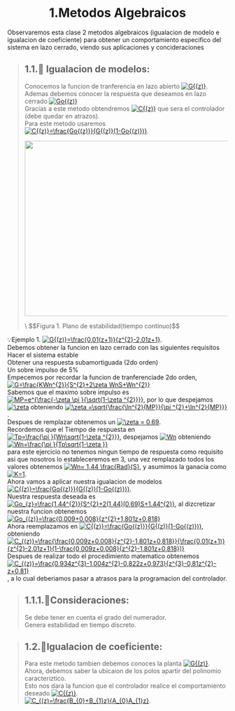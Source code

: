 # <center> 1.Metodos Algebraicos </center>

Observaremos esta clase 2 metodos algebraicos (igualacion de modelo e igualacion de coeficiente) para obtener un comportamiento especifico del sistema en lazo cerrado, viendo sus aplicaciones y concideraciones

> ## 1.1.🔑 Igualacion de modelos:
> Conocemos la funcion de tranferencia en lazo abierto <a href="http://www.alciro.org/tools/matematicas/editor-ecuaciones.jsp?eq=G{(z)}"><img src="http://www.alciro.org/cgi/tex.cgi?G{(z)}" title="G{(z)}" border="0" /></a>.\
> Ademas debemos conocer la respuesta que deseamos en lazo cerrado <a href="http://www.alciro.org/tools/matematicas/editor-ecuaciones.jsp?eq=Go{(z)}"><img src="http://www.alciro.org/cgi/tex.cgi?Go{(z)}" title="Go{(z)}" border="0" /></a>\
> Gracias a este metodo obtendremos <a href="http://www.alciro.org/tools/matematicas/editor-ecuaciones.jsp?eq=C{(z)}"><img src="http://www.alciro.org/cgi/tex.cgi?C{(z)}" title="C{(z)}" border="0" /></a> que sera el controlador (debe quedar en atrazos).\
> Para este metodo usaremos <a href="http://www.alciro.org/tools/matematicas/editor-ecuaciones.jsp?eq=C{(z)}=\frac{Go{(z)}}{G{(z)}(1-Go{(z)})}"><img src="http://www.alciro.org/cgi/tex.cgi?C{(z)}=\frac{Go{(z)}}{G{(z)}(1-Go{(z)})}" title="C{(z)}=\frac{Go{(z)}}{G{(z)}(1-Go{(z)})}" border="0" /></a>.
>
>  <p align="center"> <img src="https://github.com/user-attachments/assets/67ad39e1-77a3-4824-8ce8-cd5c5ab084bb" width="600" height="400"> 
>  </p>\
>  $$Figura 1. Plano de estabilidad(tiempo continuo)$$

💡Ejemplo 1. <a href="http://www.alciro.org/tools/matematicas/editor-ecuaciones.jsp?eq=G{(z)}=\frac{0,01(z+1)}{z^{2}-2,01z+1}"><img src="http://www.alciro.org/cgi/tex.cgi?G{(z)}=\frac{0,01(z+1)}{z^{2}-2,01z+1}" title="G{(z)}=\frac{0,01(z+1)}{z^{2}-2,01z+1}" border="0" /></a>.\
Debemos obtener la funcion en lazo cerrado con las siguientes requisitos\
Hacer el sistema estable\
Obtener una respuesta subamortiguada (2do orden)\
Un sobre impulso de 5%\
Empecemos por recordar la funcion de tranferenciade 2do orden, <a href="http://www.alciro.org/tools/matematicas/editor-ecuaciones.jsp?eq=G=\frac{KWn^{2}}{S^{2}+2\zeta WnS+Wn^{2}}"><img src="http://www.alciro.org/cgi/tex.cgi?G=\frac{KWn^{2}}{S^{2}+2\zeta WnS+Wn^{2}}" title="G=\frac{KWn^{2}}{S^{2}+2\zeta WnS+Wn^{2}}" border="0" /></a>\
Sabemos que el maximo sobre impulso es <a href="http://www.alciro.org/tools/matematicas/editor-ecuaciones.jsp?eq=MP=e^{\frac{-\zeta \pi }{\sqrt{1-\zeta ^{2}}}}"><img src="http://www.alciro.org/cgi/tex.cgi?MP=e^{\frac{-\zeta \pi }{\sqrt{1-\zeta ^{2}}}}" title="MP=e^{\frac{-\zeta \pi }{\sqrt{1-\zeta ^{2}}}}" border="0" /></a>, por lo que despejamos <a href="http://www.alciro.org/tools/matematicas/editor-ecuaciones.jsp?eq=\zeta "><img src="http://www.alciro.org/cgi/tex.cgi?\zeta " title="\zeta " border="0" /></a> obteniendo <a href="http://www.alciro.org/tools/matematicas/editor-ecuaciones.jsp?eq=\zeta =\sqrt{\frac{\ln^{2}{MP}}{\pi ^{2}+\ln^{2}{MP}}}"><img src="http://www.alciro.org/cgi/tex.cgi?\zeta =\sqrt{\frac{\ln^{2}{MP}}{\pi ^{2}+\ln^{2}{MP}}}" title="\zeta =\sqrt{\frac{\ln^{2}{MP}}{\pi ^{2}+\ln^{2}{MP}}}" border="0" /></a>.\
Despues de remplazar obtenemos un <a href="http://www.alciro.org/tools/matematicas/editor-ecuaciones.jsp?eq=\zeta = 0.69"><img src="http://www.alciro.org/cgi/tex.cgi?\zeta = 0.69" title="\zeta = 0.69" border="0" /></a>.\
Recordemos que el Tiempo de respuesta en <a href="http://www.alciro.org/tools/matematicas/editor-ecuaciones.jsp?eq=Tp=\frac{\pi }{Wn\sqrt{1-\zeta ^{2}}}"><img src="http://www.alciro.org/cgi/tex.cgi?Tp=\frac{\pi }{Wn\sqrt{1-\zeta ^{2}}}" title="Tp=\frac{\pi }{Wn\sqrt{1-\zeta ^{2}}}" border="0" /></a>, despejamos <a href="http://www.alciro.org/tools/matematicas/editor-ecuaciones.jsp?eq=Wn"><img src="http://www.alciro.org/cgi/tex.cgi?Wn" title="Wn" border="0" /></a> obteniendo <a href="http://www.alciro.org/tools/matematicas/editor-ecuaciones.jsp?eq=Wn=\frac{\pi }{Tp\sqrt{1-\zeta }}"><img src="http://www.alciro.org/cgi/tex.cgi?Wn=\frac{\pi }{Tp\sqrt{1-\zeta }}" title="Wn=\frac{\pi }{Tp\sqrt{1-\zeta }}" border="0" /></a>\
para este ejercicio no tenemos ningun tiempo de respuesta como requisito asi que nosotros lo estableceremos en 3, una vez remplazado todos los valores obtenemos <a href="http://www.alciro.org/tools/matematicas/editor-ecuaciones.jsp?eq=Wn= 1,44 \frac{Rad}{S}"><img src="http://www.alciro.org/cgi/tex.cgi?Wn= 1,44 \frac{Rad}{S}" title="Wn= 1,44 \frac{Rad}{S}" border="0" /></a>, y asumimos la ganacia como <a href="http://www.alciro.org/tools/matematicas/editor-ecuaciones.jsp?eq=K=1"><img src="http://www.alciro.org/cgi/tex.cgi?K=1" title="K=1" border="0" /></a>.\
Ahora vamos a aplicar nuestra igualacion de modelos <a href="http://www.alciro.org/tools/matematicas/editor-ecuaciones.jsp?eq=C{(z)}=\frac{Go{(z)}}{G{(z)}(1-Go{(z)})}"><img src="http://www.alciro.org/cgi/tex.cgi?C{(z)}=\frac{Go{(z)}}{G{(z)}(1-Go{(z)})}" title="C{(z)}=\frac{Go{(z)}}{G{(z)}(1-Go{(z)})}" border="0" /></a>.\
Nuestra respuesta deseada es <a href="http://www.alciro.org/tools/matematicas/editor-ecuaciones.jsp?eq=Go_{z}=\frac{1,44^{2}}{S^{2}+2(1,44)(0,69)S+1.44^{2}}"><img src="http://www.alciro.org/cgi/tex.cgi?Go_{z}=\frac{1,44^{2}}{S^{2}+2(1,44)(0,69)S+1.44^{2}}" title="Go_{z}=\frac{1,44^{2}}{S^{2}+2(1,44)(0,69)S+1.44^{2}}" border="0" /></a>, al dizcretizar nuestra funcion obtenemos <a href="http://www.alciro.org/tools/matematicas/editor-ecuaciones.jsp?eq=Go_{(z)}=\frac{0,009+0,008}{z^{2}-1,801z+0,818}"><img src="http://www.alciro.org/cgi/tex.cgi?Go_{(z)}=\frac{0,009+0,008}{z^{2}+1,801z+0,818}" title="Go_{(z)}=\frac{0,009+0,008}{z^{2}+1,801z+0,818}" border="0" /></a>\
Ahora reemplazamos en <a href="http://www.alciro.org/tools/matematicas/editor-ecuaciones.jsp?eq=C{(z)}=\frac{Go{(z)}}{G{(z)}(1-Go{(z)})}"><img src="http://www.alciro.org/cgi/tex.cgi?C{(z)}=\frac{Go{(z)}}{G{(z)}(1-Go{(z)})}" title="C{(z)}=\frac{Go{(z)}}{G{(z)}(1-Go{(z)})}" border="0" /></a>, obteniendo <a href="http://www.alciro.org/tools/matematicas/editor-ecuaciones.jsp?eq=C_{(z)}=\frac{\frac{0,009z+0.008}{z^{2}-1,801z+0,818}}{\frac{0,01(z+1)}{z^{2}-2,01z+1}(1-\frac{0,009z+0,008}{z^{2}-1,801z+0,818})}"><img src="http://www.alciro.org/cgi/tex.cgi?C_{(z)}=\frac{\frac{0,009z+0.008}{z^{2}-1,801z+0,818}}{\frac{0,01(z+1)}{z^{2}-2,01z+1}(1-\frac{0,009z+0,008}{z^{2}-1,801z+0,818})}" title="C_{(z)}=\frac{\frac{0,009z+0.008}{z^{2}-1,801z+0,818}}{\frac{0,01(z+1)}{z^{2}-2,01z+1}(1-\frac{0,009z+0,008}{z^{2}-1,801z+0,818})}" border="0" /></a>\
Despues de realizar todo el procedimiento matematico obtenemos <a href="http://www.alciro.org/tools/matematicas/editor-ecuaciones.jsp?eq=C_{(z)}=\frac{0,934z^{3}-1,004z^{2}-0,822z+0,973}{z^{3}-0,81z^{2}-z+0,81}"><img src="http://www.alciro.org/cgi/tex.cgi?C_{(z)}=\frac{0,934z^{3}-1,004z^{2}-0,822z+0,973}{z^{3}-0,81z^{2}-z+0,81}" title="C_{(z)}=\frac{0,934z^{3}-1,004z^{2}-0,822z+0,973}{z^{3}-0,81z^{2}-z+0,81}" border="0" /></a>, a lo cual deberiamos pasar a atrasos para la programacion del controlador.

>## 1.1.1.🔑Consideraciones:
>Se debe tener en cuenta el grado del numerador.\
>Genera estabilidad en tiempo discreto.

>## 1.2.🔑Igualacion de coeficiente:
>Para este metodo tambien debemos conoces la planta <a href="http://www.alciro.org/tools/matematicas/editor-ecuaciones.jsp?eq=G{(z)}"><img src="http://www.alciro.org/cgi/tex.cgi?G{(z)}" title="G{(z)}" border="0" /></a>.\
>Ahora, debemos saber la ubicaion de los polos apartir del polinomio caracteriztico.\
>Esto nos dara la funcion que el controlador realice el comportamiento deseado <a href="http://www.alciro.org/tools/matematicas/editor-ecuaciones.jsp?eq=C{(z)}"><img src="http://www.alciro.org/cgi/tex.cgi?C{(z)}" title="C{(z)}" border="0" /></a>.\
><a href="http://www.alciro.org/tools/matematicas/editor-ecuaciones.jsp?eq=C_{(z)=\frac{B_{0}+B_{1}z}{A_{0}A_{1}z}"><img src="http://www.alciro.org/cgi/tex.cgi?C_{(z)=\frac{B_{0}+B_{1}z}{A_{0}A_{1}z}" title="C_{(z)=\frac{B_{0}+B_{1}z}{A_{0}A_{1}z}" border="0" /></a>.

